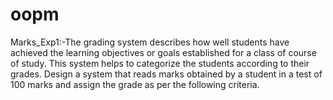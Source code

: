 # oopm
Marks_Exp1:-The grading system describes how well students have achieved the learning
objectives or goals established for a class of course of study. This system helps to
categorize the students according to their grades. Design a system that reads marks
obtained by a student in a test of 100 marks and assign the grade as per the following
criteria.
